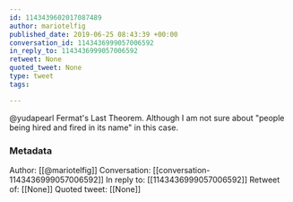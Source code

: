 ```yaml
---
id: 1143439602017087489
author: mariotelfig
published_date: 2019-06-25 08:43:39 +00:00
conversation_id: 1143436999057006592
in_reply_to: 1143436999057006592
retweet: None
quoted_tweet: None
type: tweet
tags:

---
```


@yudapearl Fermat's Last Theorem. Although I am not sure about  "people being hired and fired in its name" in this case.

### Metadata

Author: [[@mariotelfig]]
Conversation: [[conversation-1143436999057006592]]
In reply to: [[1143436999057006592]]
Retweet of: [[None]]
Quoted tweet: [[None]]
